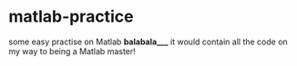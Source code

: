 # matlab-practice
some easy practise on Matlab
**balabala___**
it would contain all the code on my way to being a Matlab master!
